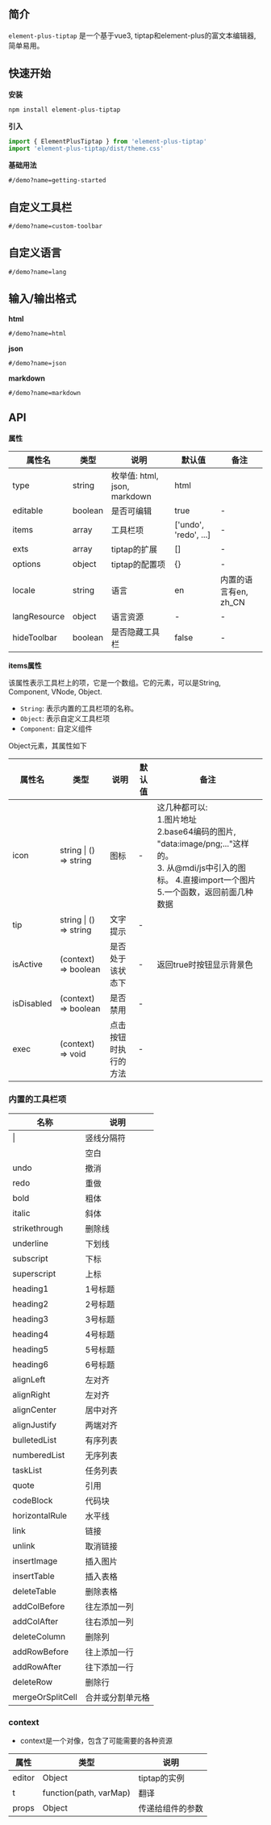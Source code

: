 ## 简介

`element-plus-tiptap` 是一个基于vue3, tiptap和element-plus的富文本编辑器, 简单易用。

## 快速开始

**安装**

```bash
npm install element-plus-tiptap
```

**引入**

```javascript
import { ElementPlusTiptap } from 'element-plus-tiptap'
import 'element-plus-tiptap/dist/theme.css'
```

**基础用法**

```iframe
#/demo?name=getting-started
```

## 自定义工具栏

```iframe
#/demo?name=custom-toolbar
```

## 自定义语言

```iframe
#/demo?name=lang
```

## 输入/输出格式

**html**

```iframe
#/demo?name=html
```

**json**

```iframe
#/demo?name=json
```

**markdown**

```iframe
#/demo?name=markdown
```

## API

**属性**

| 属性名       | 类型    | 说明                         | 默认值                | 备注                  |
| ------------ | ------- | ---------------------------- | --------------------- | --------------------- |
| type         | string  | 枚举值: html, json, markdown | html                  |                       |
| editable     | boolean | 是否可编辑                   | true                  | -                     |
| items        | array   | 工具栏项                     | ['undo', 'redo', ...] | -                     |
| exts         | array   | tiptap的扩展                 | []                    | -                     |
| options      | object  | tiptap的配置项               | {}                    | -                     |
| locale       | string  | 语言                         | en                    | 内置的语言有en, zh_CN |
| langResource | object  | 语言资源                     | -                     | -                     |
| hideToolbar  | boolean | 是否隐藏工具栏               | false                 | -                     |

**items属性**

该属性表示工具栏上的项，它是一个数组。它的元素，可以是String, Component, VNode, Object.

- `String`: 表示内置的工具栏项的名称。
- `Object`: 表示自定义工具栏项
- `Component`: 自定义组件

Object元素，其属性如下

| 属性名     | 类型                   | 说明                 | 默认值 | 备注                                                                                                                                                                       |
| ---------- | ---------------------- | -------------------- | ------ | -------------------------------------------------------------------------------------------------------------------------------------------------------------------------- |
| icon       | string \| () => string | 图标                 | -      | 这几种都可以: <br> 1.图片地址 <br> 2.base64编码的图片, "data:image/png;..."这样的。 <br> 3. 从@mdi/js中引入的图标。 4.直接import一个图片 <br> 5.一个函数，返回前面几种数据 |
| tip        | string \| () => string | 文字提示             | -      |                                                                                                                                                                            |
| isActive   | (context) => boolean   | 是否处于该状态下     | -      | 返回true时按钮显示背景色                                                                                                                                                   |
| isDisabled | (context) => boolean   | 是否禁用             | -      |                                                                                                                                                                            |
| exec       | (context) => void      | 点击按钮时执行的方法 | -      |                                                                                                                                                                            |

### 内置的工具栏项

| 名称             | 说明             |
| ---------------- | ---------------- |
| \|               | 竖线分隔符       |
|                  | 空白             |
| undo             | 撤消             |
| redo             | 重做             |
| bold             | 粗体             |
| italic           | 斜体             |
| strikethrough    | 删除线           |
| underline        | 下划线           |
| subscript        | 下标             |
| superscript      | 上标             |
| heading1         | 1号标题          |
| heading2         | 2号标题          |
| heading3         | 3号标题          |
| heading4         | 4号标题          |
| heading5         | 5号标题          |
| heading6         | 6号标题          |
| alignLeft        | 左对齐           |
| alignRight       | 左对齐           |
| alignCenter      | 居中对齐         |
| alignJustify     | 两端对齐         |
| bulletedList     | 有序列表         |
| numberedList     | 无序列表         |
| taskList         | 任务列表         |
| quote            | 引用             |
| codeBlock        | 代码块           |
| horizontalRule   | 水平线           |
| link             | 链接             |
| unlink           | 取消链接         |
| insertImage      | 插入图片         |
| insertTable      | 插入表格         |
| deleteTable      | 删除表格         |
| addColBefore     | 往左添加一列     |
| addColAfter      | 往右添加一列     |
| deleteColumn     | 删除列           |
| addRowBefore     | 往上添加一行     |
| addRowAfter      | 往下添加一行     |
| deleteRow        | 删除行           |
| mergeOrSplitCell | 合并或分割单元格 |

### context

- context是一个对像，包含了可能需要的各种资源

| 属性   | 类型                   | 说明             |
| ------ | ---------------------- | ---------------- |
| editor | Object                 | tiptap的实例     |
| t      | function(path, varMap) | 翻译             |
| props  | Object                 | 传递给组件的参数 |
